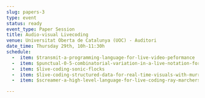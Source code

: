 ```yaml
---
slug: papers-3
type: event
status: ready
event_type: Paper Session
title: Audio-visual Livecoding
venue: Universitat Oberta de Catalunya (UOC) - Auditori
date_time: Thursday 29th, 10h-11:30h
schedule:
  -  item: $transmit-a-programming-language-for-live-video-peformance
  -  item: $punctual-0-5-combinatorial-variation-in-a-live-notation-for
  -  item: $live-coding-sonic-flocks
  -  item: $live-coding-structured-data-for-real-time-visuals-with-murrelet
  -  item: $screamer-a-high-level-language-for-live-coding-ray-marchers

---
```

